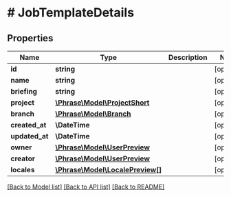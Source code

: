 # # JobTemplateDetails

## Properties

Name | Type | Description | Notes
------------ | ------------- | ------------- | -------------
**id** | **string** |  | [optional] 
**name** | **string** |  | [optional] 
**briefing** | **string** |  | [optional] 
**project** | [**\Phrase\Model\ProjectShort**](ProjectShort.md) |  | [optional] 
**branch** | [**\Phrase\Model\Branch**](Branch.md) |  | [optional] 
**created_at** | **\DateTime** |  | [optional] 
**updated_at** | **\DateTime** |  | [optional] 
**owner** | [**\Phrase\Model\UserPreview**](UserPreview.md) |  | [optional] 
**creator** | [**\Phrase\Model\UserPreview**](UserPreview.md) |  | [optional] 
**locales** | [**\Phrase\Model\LocalePreview[]**](LocalePreview.md) |  | [optional] 

[[Back to Model list]](../../README.md#documentation-for-models) [[Back to API list]](../../README.md#documentation-for-api-endpoints) [[Back to README]](../../README.md)


